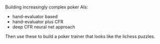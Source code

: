Building increasingly complex poker AIs:

* hand-evaluator based
* hand-evaluator plus CFR
* deep CFR neural net approach

Then use these to build a poker trainer that looks like the lichess puzzles.